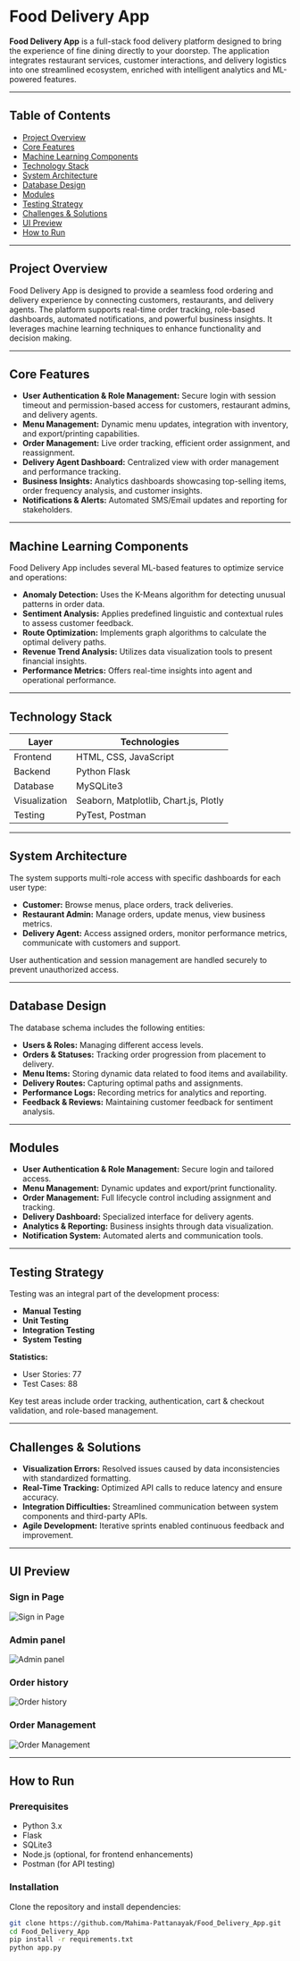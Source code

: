 # Food Delivery App

**Food Delivery App** is a full-stack food delivery platform designed to bring the experience of fine dining directly to your doorstep. The application integrates restaurant services, customer interactions, and delivery logistics into one streamlined ecosystem, enriched with intelligent analytics and ML-powered features.

---

## Table of Contents

- [Project Overview](#project-overview)
- [Core Features](#core-features)
- [Machine Learning Components](#machine-learning-components)
- [Technology Stack](#technology-stack)
- [System Architecture](#system-architecture)
- [Database Design](#database-design)
- [Modules](#modules)
- [Testing Strategy](#testing-strategy)
- [Challenges & Solutions](#challenges--solutions)
- [UI Preview](#ui-preview)
- [How to Run](#how-to-run)

---

## Project Overview

Food Delivery App is designed to provide a seamless food ordering and delivery experience by connecting customers, restaurants, and delivery agents. The platform supports real-time order tracking, role-based dashboards, automated notifications, and powerful business insights. It leverages machine learning techniques to enhance functionality and decision making.

---

## Core Features

- **User Authentication & Role Management:** Secure login with session timeout and permission-based access for customers, restaurant admins, and delivery agents.
- **Menu Management:** Dynamic menu updates, integration with inventory, and export/printing capabilities.
- **Order Management:** Live order tracking, efficient order assignment, and reassignment.
- **Delivery Agent Dashboard:** Centralized view with order management and performance tracking.
- **Business Insights:** Analytics dashboards showcasing top-selling items, order frequency analysis, and customer insights.
- **Notifications & Alerts:** Automated SMS/Email updates and reporting for stakeholders.

---

## Machine Learning Components

Food Delivery App includes several ML-based features to optimize service and operations:

- **Anomaly Detection:** Uses the K-Means algorithm for detecting unusual patterns in order data.
- **Sentiment Analysis:** Applies predefined linguistic and contextual rules to assess customer feedback.
- **Route Optimization:** Implements graph algorithms to calculate the optimal delivery paths.
- **Revenue Trend Analysis:** Utilizes data visualization tools to present financial insights.
- **Performance Metrics:** Offers real-time insights into agent and operational performance.

---

## Technology Stack

| Layer        | Technologies                                  |
|--------------|-----------------------------------------------|
| Frontend     | HTML, CSS, JavaScript                         |
| Backend      | Python Flask                                  |
| Database     | MySQLite3                                     |
| Visualization| Seaborn, Matplotlib, Chart.js, Plotly         |
| Testing      | PyTest, Postman                               |

---

## System Architecture

The system supports multi-role access with specific dashboards for each user type:

- **Customer:** Browse menus, place orders, track deliveries.
- **Restaurant Admin:** Manage orders, update menus, view business metrics.
- **Delivery Agent:** Access assigned orders, monitor performance metrics, communicate with customers and support.

User authentication and session management are handled securely to prevent unauthorized access.

---

## Database Design

The database schema includes the following entities:

- **Users & Roles:** Managing different access levels.
- **Orders & Statuses:** Tracking order progression from placement to delivery.
- **Menu Items:** Storing dynamic data related to food items and availability.
- **Delivery Routes:** Capturing optimal paths and assignments.
- **Performance Logs:** Recording metrics for analytics and reporting.
- **Feedback & Reviews:** Maintaining customer feedback for sentiment analysis.

---

## Modules

- **User Authentication & Role Management:** Secure login and tailored access.
- **Menu Management:** Dynamic updates and export/print functionality.
- **Order Management:** Full lifecycle control including assignment and tracking.
- **Delivery Dashboard:** Specialized interface for delivery agents.
- **Analytics & Reporting:** Business insights through data visualization.
- **Notification System:** Automated alerts and communication tools.

---

## Testing Strategy

Testing was an integral part of the development process:

- **Manual Testing**
- **Unit Testing**
- **Integration Testing**
- **System Testing**

**Statistics:**
- User Stories: 77
- Test Cases: 88

Key test areas include order tracking, authentication, cart & checkout validation, and role-based management.

---

## Challenges & Solutions

- **Visualization Errors:** Resolved issues caused by data inconsistencies with standardized formatting.
- **Real-Time Tracking:** Optimized API calls to reduce latency and ensure accuracy.
- **Integration Difficulties:** Streamlined communication between system components and third-party APIs.
- **Agile Development:** Iterative sprints enabled continuous feedback and improvement.

---

## UI Preview
### Sign in Page
![Sign in Page](images/Sign_in_page.png)

### Admin panel
![Admin panel](images/Admin_panel.png)

### Order history
![Order history](images/Order_History.png)

### Order Management
![Order Management](images/Order_management.png)

---

## How to Run

### Prerequisites

- Python 3.x
- Flask
- SQLite3
- Node.js (optional, for frontend enhancements)
- Postman (for API testing)

### Installation

Clone the repository and install dependencies:

```bash
git clone https://github.com/Mahima-Pattanayak/Food_Delivery_App.git
cd Food_Delivery_App
pip install -r requirements.txt
python app.py
